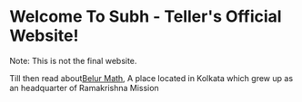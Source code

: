 <h1>Welcome To Subh - Teller's Official Website!</h1>
<p>Note: This is not the final website.</p>
<p>Till then read about<a href="https://subh-teller.github.io/Belur%20Math">Belur Math</a>, A place located in Kolkata which grew up as an headquarter of Ramakrishna Mission</p>
